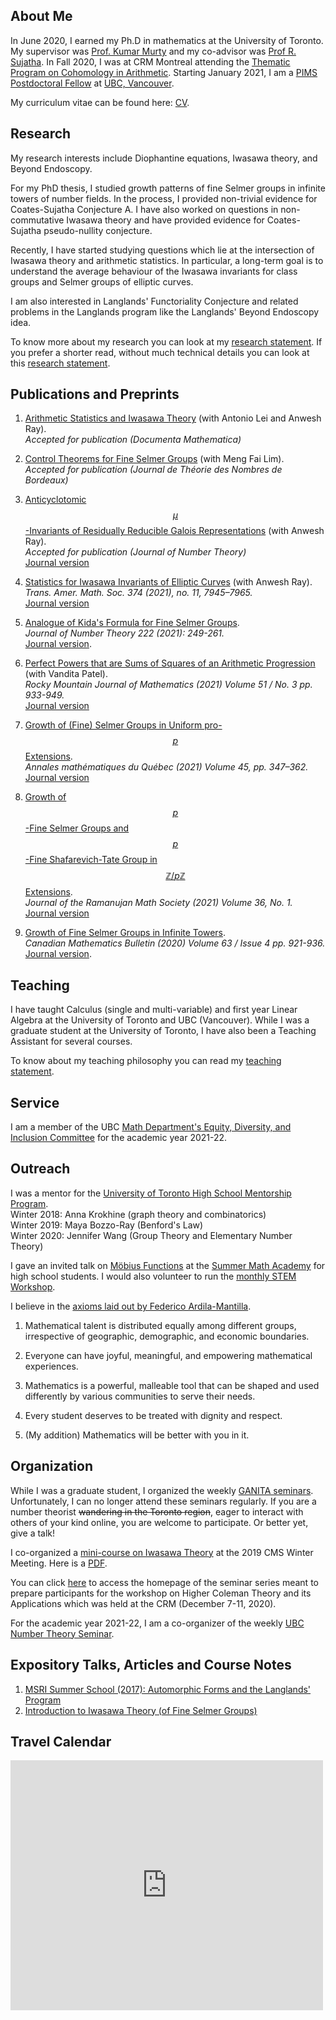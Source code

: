 ## About Me

In June 2020, I earned my Ph.D in mathematics at the University of Toronto. My supervisor was [Prof. Kumar Murty](http://murty.math.toronto.edu/) and my co-advisor was [Prof R. Sujatha](https://www.math.ubc.ca/~sujatha/). In Fall 2020, I was at CRM Montreal attending the [Thematic Program on Cohomology in Arithmetic](http://www.crm.umontreal.ca/2020/Nombres2020/index_e.php). Starting January 2021, I am a [PIMS Postdoctoral Fellow](https://www.pims.math.ca/scientific/postdoctoral/postdoctoral-fellows#pdf-2020) at [UBC, Vancouver](https://www.math.ubc.ca/Research/NumberTheory/index.shtml?overview).

My curriculum vitae can be found here: [CV](cv.pdf).

## Research

My research interests include Diophantine equations, Iwasawa theory, and Beyond Endoscopy. 

For my PhD thesis, I studied growth patterns of fine Selmer groups in infinite towers of number fields.
In the process, I provided non-trivial evidence for Coates-Sujatha Conjecture A. I have also worked on questions in non-commutative Iwasawa theory and have provided evidence for Coates-Sujatha pseudo-nullity conjecture.

Recently, I have started studying questions which lie at the intersection of Iwasawa theory and arithmetic statistics. 
In particular, a long-term goal is to understand the average behaviour of the Iwasawa invariants for class groups and Selmer groups of elliptic curves.

I am also interested in Langlands' Functoriality Conjecture and related problems in the Langlands program 
like the Langlands' Beyond Endoscopy idea.

To know more about my research you can look at my [research statement](Research%20Statement%202021.pdf). If you prefer a shorter read, without much technical details you can look at this [research statement](non%20technical%20research%20proposal.pdf).

## Publications and Preprints

1. [Arithmetic Statistics and Iwasawa Theory](https://arxiv.org/pdf/2109.13330.pdf) (with Antonio Lei and Anwesh Ray). <br/>
 _Accepted for publication (Documenta Mathematica)_

2. [Control Theorems for Fine Selmer Groups](Control_Theorems_for_fine_Selmer_Groups.pdf) (with Meng Fai Lim). <br/>
_Accepted for publication (Journal de Théorie des Nombres de Bordeaux)_

3. [Anticyclotomic $$\mu$$-Invariants of Residually Reducible Galois Representations](https://arxiv.org/pdf/2103.02092.pdf) (with Anwesh Ray). <br/>
_Accepted for publication (Journal of Number Theory)_ <br/>
[Journal version](https://www.sciencedirect.com/science/article/pii/S0022314X21002328?casa_token=DIpsElKGr9kAAAAA:NLCzr5I6b9LxSA7jVhrV3KSx3FEGGDumBQd7zs4Xyvqyesu4z4y0G24O3L8vz9UyVFn--WzPIw)

4. [Statistics for Iwasawa Invariants of Elliptic Curves](https://arxiv.org/pdf/2102.02411.pdf) (with Anwesh Ray). <br/>
_Trans. Amer. Math. Soc. 374 (2021), no. 11, 7945–7965._ <br/>
[Journal version](https://www.ams.org/journals/tran/2021-374-11/S0002-9947-2021-08478-0/S0002-9947-2021-08478-0.pdf)

5. [Analogue of Kida's Formula for Fine Selmer Groups](Kida's%20Formula%20for%20Fine%20Selmer%20Groups.pdf). <br/>
_Journal of Number Theory 222 (2021): 249-261._ <br/>
[Journal version](https://www.sciencedirect.com/science/article/pii/S0022314X21000160).

6. [Perfect Powers that are Sums of Squares of an Arithmetic Progression](https://arxiv.org/pdf/1809.09167.pdf) (with Vandita Patel).<br/>
_Rocky Mountain Journal of Mathematics (2021) Volume 51 / No. 3 pp. 933-949._ <br/>
[Journal version](rmj-v51-n3-p12-s.pdf)

7. [Growth of (Fine) Selmer Groups in Uniform pro-$$p$$ Extensions](Uniform%20Pro-p%20Extensions.pdf). <br/>
_Annales mathématiques du Québec (2021) Volume 45, pp. 347–362._ <br/>
[Journal version](https://link.springer.com/article/10.1007/s40316-020-00147-1)

8. [Growth of $$p$$-Fine Selmer Groups and $$p$$-Fine Shafarevich-Tate Group in $$\mathbb{Z}/p\mathbb{Z}$$ Extensions](growth%20in%20degree%20p%20extensions%20new%20version.pdf). <br/>
_Journal of the Ramanujan Math Society (2021) Volume 36, No. 1._ <br/>
[Journal version](JRMS_March21.pdf)

9. [Growth of Fine Selmer Groups in Infinite Towers](Growth%20of%20ranks%20of%20Fine%20Selmer%20Groups%20in%20Infinite%20Towers.pdf). <br/>
_Canadian Mathematics Bulletin (2020) Volume 63 / Issue 4 pp. 921-936._ <br/>
[Journal version](http://dx.doi.org/10.4153/S0008439520000168).

## Teaching

I have taught Calculus (single and multi-variable) and first year Linear Algebra at the University of Toronto and UBC (Vancouver). 
While I was a graduate student at the University of Toronto, I have also been a Teaching Assistant for several courses. 

To know about my teaching philosophy you can read my [teaching statement](teaching%20statement.pdf).  

## Service

I am a member of the UBC [Math Department's Equity, Diversity, and Inclusion Committee](https://www.math.ubc.ca/about-our-department/equity-diversity-and-inclusion) for the academic year 2021-22.

## Outreach

I was a mentor for the [University of Toronto High School Mentorship Program](http://mathplus.math.utoronto.ca/home/mentorship).<br/>
Winter 2018: Anna Krokhine (graph theory and combinatorics)<br/>
Winter 2019: Maya Bozzo-Ray (Benford's Law)<br/>
Winter 2020: Jennifer Wang (Group Theory and Elementary Number Theory)

I gave an invited talk  on [Möbius Functions](Mobius%20Functions.pdf) at the [Summer Math Academy](http://mathplus.math.utoronto.ca/home/ma) for high school students. I would also volunteer to run the 
[monthly STEM Workshop](https://mathplus.math.utoronto.ca/home/girlsinstem). 

I believe in the [axioms laid out by Federico Ardila-Mantilla](http://math.sfsu.edu/federico/Articles/noticesfinal.pdf).<br/>
1. Mathematical talent is distributed equally among different groups, irrespective of geographic,
demographic, and economic boundaries. <br/>

2. Everyone can have joyful, meaningful, and empowering mathematical experiences. <br/>

3. Mathematics is a powerful, malleable tool that can be shaped and used differently by various communities to serve their needs.<br/>

4. Every student deserves to be treated with dignity and respect. <br/>

5. (My addition) Mathematics will be better with you in it. 

## Organization

While I was a graduate student, I organized the weekly [GANITA seminars](http://www.fields.utoronto.ca/activities/20-21/ganita-seminar). Unfortunately, I can no longer attend these seminars regularly. If you are a number theorist ~~wandering in the Toronto region~~, eager to interact with others of your kind online, you are welcome to participate. Or better yet, give a talk!

I co-organized a [mini-course on Iwasawa Theory](https://winter19.cms.math.ca/index.php/mini-courses/) at the 2019 CMS Winter Meeting. Here is a [PDF](CMS%20Winter%20meet.pdf).

You can click [here](https://kundudeb.github.io/p-adic-seminar.html) to access the homepage of the seminar series meant to prepare participants for the workshop on Higher Coleman Theory and its Applications which was held at the CRM (December 7-11, 2020).

For the academic year 2021-22, I am a co-organizer of the weekly [UBC Number Theory Seminar](https://www.anweshray.com/ubcnumbertheoryseminar).

## Expository Talks, Articles and Course Notes

1. [MSRI Summer School (2017): Automorphic Forms and the Langlands' Program](https://github.com/kundudeb/kundudeb.github.io/blob/master/MSRI_Summer_School__Automorphic_forms_and_the_Langlands_program.pdf)
2. [Introduction to Iwasawa Theory (of Fine Selmer Groups)](https://youtu.be/CiwR-YcEetI)

## Travel Calendar

<iframe src="https://calendar.google.com/calendar/embed?height=400&amp;wkst=1&amp;bgcolor=%23ffffff&amp;ctz=America%2FToronto&amp;src=djJlcnVraWNtaTVncjIyNzBzNGx2MThuMnNAZ3JvdXAuY2FsZW5kYXIuZ29vZ2xlLmNvbQ&amp;color=%23A87070&amp;showTitle=0&amp;showPrint=0&amp;showCalendars=0" style="border-width:0" width="500" height="400" frameborder="0" scrolling="no"></iframe>
